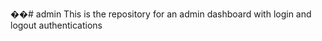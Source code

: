 ��#   a d m i n 
 
 This is the repository for an admin dashboard with login and logout authentications
